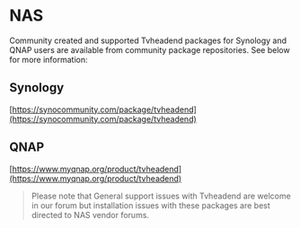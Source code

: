 # NAS

Community created and supported Tvheadend packages for Synology and QNAP users are available from community package repositories. See below for more information:

## Synology

[https://synocommunity.com/package/tvheadend](https://synocommunity.com/package/tvheadend)

## QNAP

[https://www.myqnap.org/product/tvheadend](https://www.myqnap.org/product/tvheadend)

> Please note that General support issues with Tvheadend are welcome in our forum but installation issues with these packages are best directed to NAS vendor forums.
